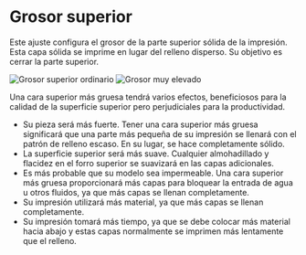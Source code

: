 Grosor superior
====
Este ajuste configura el grosor de la parte superior sólida de la impresión. Esta capa sólida se imprime en lugar del relleno disperso. Su objetivo es cerrar la parte superior.

<!--screenshot {
"image_path": "top_bottom_thickness_0.8.png",
"models": [{"script": "stamp.scad"}],
"camera_position": [0, 203, 30],
"settings": {
    "wall_line_count": 0,
    "top_bottom_thickness": 0.8
},
"colours": 64
}-->
<!--screenshot {
"image_path": "top_thickness.png",
"models": [{"script": "stamp.scad"}],
"camera_position": [0, 203, 30],
"settings": {
    "wall_line_count": 0,
    "top_thickness": 3
},
"colours": 64
}-->
![Grosor superior ordinario](../images/top_bottom_thickness_0.8.png)
![Grosor muy elevado](../images/top_thickness.png)

Una cara superior más gruesa tendrá varios efectos, beneficiosos para la calidad de la superficie superior pero perjudiciales para la productividad.
* Su pieza será más fuerte. Tener una cara superior más gruesa significará que una parte más pequeña de su impresión se llenará con el patrón de relleno escaso. En su lugar, se hace completamente sólido.
* La superficie superior será más suave. Cualquier almohadillado y flacidez en el forro superior se suavizará en las capas adicionales.
* Es más probable que su modelo sea impermeable. Una cara superior más gruesa proporcionará más capas para bloquear la entrada de agua u otros fluidos, ya que más capas se llenan completamente.
* Su impresión utilizará más material, ya que más capas se llenan completamente.
* Su impresión tomará más tiempo, ya que se debe colocar más material hacia abajo y estas capas normalmente se imprimen más lentamente que el relleno.
